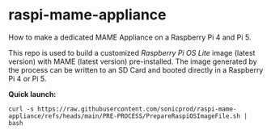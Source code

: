 # raspi-mame-appliance
How to make a dedicated MAME Appliance on a Raspberry Pi 4 and Pi 5.

This repo is used to build a customized *Raspberry Pi OS Lite* image (latest version) with MAME (latest version) pre-installed. The image generated by the process can be written to an SD Card and booted directly in a Raspberry Pi 4 or Pi 5.

**Quick launch:**

`curl -s https://raw.githubusercontent.com/sonicprod/raspi-mame-appliance/refs/heads/main/PRE-PROCESS/PrepareRaspiOSImageFile.sh | bash`
